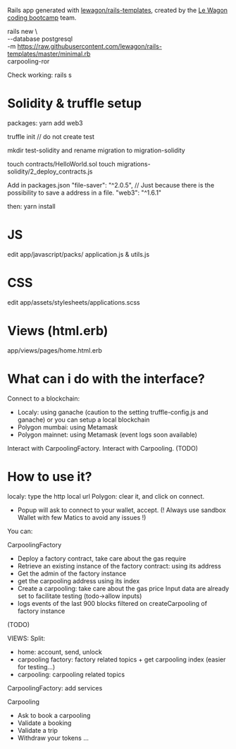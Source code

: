 Rails app generated with [lewagon/rails-templates](https://github.com/lewagon/rails-templates), created by the [Le Wagon coding bootcamp](https://www.lewagon.com) team.

rails new \      
  --database postgresql \
  -m https://raw.githubusercontent.com/lewagon/rails-templates/master/minimal.rb \
  carpooling-ror

Check working:
rails s

# Solidity & truffle setup
packages:
yarn add web3


truffle init // do not create test

mkdir test-solidity 
and rename migration to migration-solidity

touch contracts/HelloWorld.sol
touch migrations-solidity/2_deploy_contracts.js

Add in packages.json
"file-saver": "^2.0.5", // Just because there is the possibility to save a address in a file.
"web3": "^1.6.1"

then:
yarn install

# JS
edit app/javascript/packs/
application.js & utils.js

# CSS
edit app/assets/stylesheets/applications.scss

# Views (html.erb)
app/views/pages/home.html.erb


# What can i do with the interface?
Connect to a blockchain:
- Localy: using ganache (caution to the setting truffle-config.js and ganache)
          or you can setup a local blockchain
- Polygon mumbai: using Metamask
- Polygon mainnet: using Metamask (event logs soon available)

Interact with CarpoolingFactory.
Interact with Carpooling. (TODO)

# How to use it?
localy: type the http local url
Polygon: clear it, and click on connect.
- Popup will ask to connect to your wallet, accept. (! Always use sandbox Wallet with few Matics to avoid any issues !)

You can:

CarpoolingFactory
- Deploy a factory contract, take care about the gas require
- Retrieve an existing instance of the factory contract: using its address
- Get the admin of the factory instance
- get the carpooling address using its index
- Create a carpooling: take care about the gas price
  Input data are already set to facilitate testing (todo->allow inputs)
- logs events of the last 900 blocks filtered on createCarpooling of factory instance

(TODO)

VIEWS:
Split:
- home: account, send, unlock
- carpooling factory: factory related topics + get carpooling index (easier for testing...)
- carpooling: carpooling related topics

CarpoolingFactory: add services

Carpooling 
- Ask to book a carpooling
- Validate a booking
- Validate a trip
- Withdraw your tokens
...


